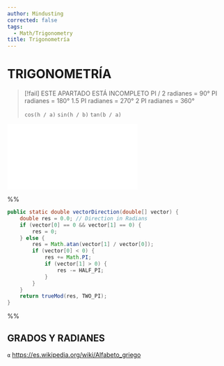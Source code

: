 ```yaml
---
author: Mindusting
corrected: false
tags:
  - Math/Trigonometry
title: Trigonometría
---
```


# TRIGONOMETRÍA

> [!fail] ESTE APARTADO ESTÁ INCOMPLETO
> PI / 2 radianes = 90°
> PI radianes = 180°
> 1.5 PI radianes = 270°
> 2 PI radianes = 360°
> 
> `cos(h / a)`
> `sin(h / b)`
> `tan(b / a)`

![#center](trig_draw.md)

%%
```java
public static double vectorDirection(double[] vector) {
    double res = 0.0; // Direction in Radians
    if (vector[0] == 0 && vector[1] == 0) {
        res = 0;
    } else {
        res = Math.atan(vector[1] / vector[0]);
        if (vector[0] < 0) {
            res += Math.PI;
            if (vector[1] > 0) {
                res -= HALF_PI;
            }
        }
    }
    return trueMod(res, TWO_PI);
}
```
%%

## GRADOS Y RADIANES
`α`
https://es.wikipedia.org/wiki/Alfabeto_griego